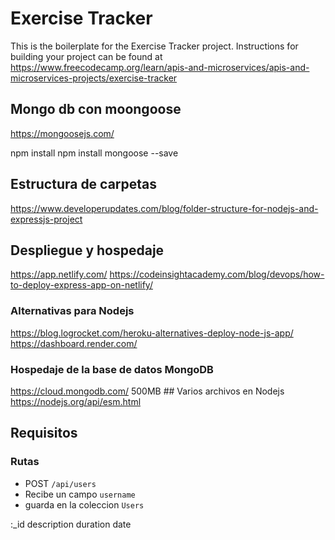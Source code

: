 # Exercise Tracker

This is the boilerplate for the Exercise Tracker project. Instructions for building your project can be found at https://www.freecodecamp.org/learn/apis-and-microservices/apis-and-microservices-projects/exercise-tracker


## Mongo db con moongoose
https://mongoosejs.com/

npm install npm install mongoose --save

## Estructura de carpetas
https://www.developerupdates.com/blog/folder-structure-for-nodejs-and-expressjs-project

## Despliegue y hospedaje

https://app.netlify.com/
https://codeinsightacademy.com/blog/devops/how-to-deploy-express-app-on-netlify/

### Alternativas para Nodejs
https://blog.logrocket.com/heroku-alternatives-deploy-node-js-app/
https://dashboard.render.com/
### Hospedaje de la base de datos MongoDB
https://cloud.mongodb.com/
500MB
## Varios archivos en Nodejs
https://nodejs.org/api/esm.html

## Requisitos
### Rutas

- POST  `/api/users` 
- Recibe un campo `username`
- guarda en la coleccion `Users`

:_id
description
duration
date